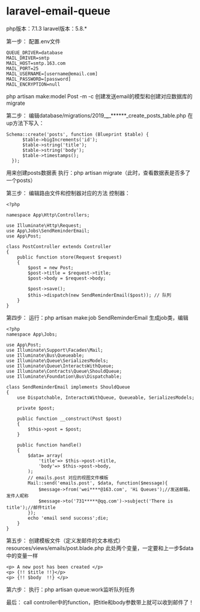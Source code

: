 # laravel-email-queue

php版本：7.1.3
laravel版本：5.8.*

第一步：
配置.env文件
```
QUEUE_DRIVER=database
MAIL_DRIVER=smtp
MAIL_HOST=smtp.163.com
MAIL_PORT=25
MAIL_USERNAME=[username@email.com]
MAIL_PASSWORD=[password]
MAIL_ENCRYPTION=null
```
php artisan make:model Post -m -c
创建发送email的模型和创建对应数据库的migrate

第二步：
编辑database/migrations/2019_**_**_******_create_posts_table.php
在up方法下写入：
```
Schema::create('posts', function (Blueprint $table) {
      $table->bigIncrements('id');
      $table->string('title');
      $table->string('body');
      $table->timestamps();
  });
```
用来创建posts数据表
执行：php artisan migrate（此时，查看数据表是否多了一个posts）

第三步：
编辑路由文件和控制器对应的方法
控制器：
```
<?php

namespace App\Http\Controllers;

use Illuminate\Http\Request;
use App\Jobs\SendReminderEmail;
use App\Post;

class PostController extends Controller
{
    public function store(Request $request)
    {
        $post = new Post;
        $post->title = $request->title;
        $post->body = $request->body;

        $post->save();
        $this->dispatch(new SendReminderEmail($post)); // 队列
    }
}
```

第四步：
运行：php artisan make:job SendReminderEmail 
生成job类，编辑
```
<?php
namespace App\Jobs;

use App\Post;
use Illuminate\Support\Facades\Mail;
use Illuminate\Bus\Queueable;
use Illuminate\Queue\SerializesModels;
use Illuminate\Queue\InteractsWithQueue;
use Illuminate\Contracts\Queue\ShouldQueue;
use Illuminate\Foundation\Bus\Dispatchable;

class SendReminderEmail implements ShouldQueue
{
    use Dispatchable, InteractsWithQueue, Queueable, SerializesModels;

    private $post;

    public function __construct(Post $post)
    {
        $this->post = $post;
    }

    public function handle()
    {
        $data= array(
            'title'=> $this->post->title,
            'body'=> $this->post->body,
        );
        // emails.post 对应的视图文件模板
        Mail::send('emails.post', $data, function($message){
            $message->from('wei****@163.com', 'Hi Queues');//发送邮箱，发件人昵称
            $message->to('731*****@qq.com')->subject('There is title');//邮件title
        });
        echo 'email send success';die;
    }
}
```

第五步：
创建模板文件（定义发邮件的文本格式）
resources/views/emails/post.blade.php
此处两个变量，一定要和上一步$data中的变量一样
```
<p> A new post has been created </p>
<p> {!! $title !!}</p>
<p> {!! $body  !!} </p>
```

第六步：
执行：php artisan queue:work监听队列任务

最后：
call controller中的function，把title和body参数带上就可以收到邮件了！
